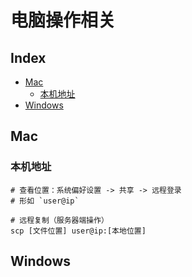 电脑操作相关
===

Index
---
<!-- TOC -->

- [Mac](#mac)
    - [本机地址](#本机地址)
- [Windows](#windows)

<!-- /TOC -->


## Mac

### 本机地址
```
# 查看位置：系统偏好设置 -> 共享 -> 远程登录
# 形如 `user@ip`

# 远程复制（服务器端操作）
scp [文件位置] user@ip:[本地位置]
```


## Windows